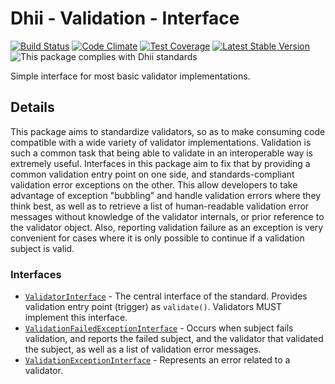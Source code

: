 # Dhii - Validation - Interface

[![Build Status](https://travis-ci.org/Dhii/validation-interface.svg?branch=develop)](https://travis-ci.org/Dhii/validation-interface)
[![Code Climate](https://codeclimate.com/github/Dhii/validation-interface/badges/gpa.svg)](https://codeclimate.com/github/Dhii/validation-interface)
[![Test Coverage](https://codeclimate.com/github/Dhii/validation-interface/badges/coverage.svg)](https://codeclimate.com/github/Dhii/validation-interface/coverage)
[![Latest Stable Version](https://poser.pugx.org/dhii/validation-interface/version)](https://packagist.org/packages/dhii/validation-interface)
![This package complies with Dhii standards](https://img.shields.io/badge/Dhii-Compliant-green.svg?style=flat-square)

Simple interface for most basic validator implementations.

## Details
This package aims to standardize validators, so as to make consuming code
compatible with a wide variety of validator implementations. Validation is such
a common task that being able to validate in an interoperable way is extremely
useful. Interfaces in this package aim to fix that by providing a common
validation entry point on one side, and standards-compliant validation error
exceptions on the other. This allow developers to take advantage of exception
"bubbling" and handle validation errors where they think best, as well as
to retrieve a list of human-readable validation error messages without knowledge
of the validator internals, or prior reference to the validator object. Also,
reporting validation failure as an exception is very convenient for cases where
it is only possible to continue if a validation subject is valid.

### Interfaces
- [`ValidatorInterface`] - The central interface of the standard. Provides
validation entry point (trigger) as `validate()`. Validators MUST implement
this interface.
- [`ValidationFailedExceptionInterface`] - Occurs when subject fails validation,
and reports the failed subject, and the validator that validated the subject,
as well as a list of validation error messages.
- [`ValidationExceptionInterface`] - Represents an error related to a validator.


[`ValidatorInterface`]:                     src/ValidatorInterface.php
[`ValidationFailedExceptionInterface`]:     src/Exception/ValidationFailedExceptionInterface.php
[`ValidationExceptionInterface`]:           src/Exception/ValidationExceptionInterface.php
